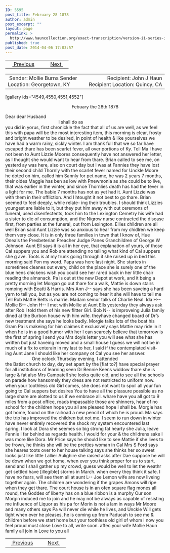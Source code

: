 ```yaml
---
ID: 5595
post_title: February 28 1878
author: admin
post_excerpt: ""
layout: page
permalink: >
  http://www.hauncollection.org/exact-transcription/version-ii-series-iv/february-28-1878/
published: true
post_date: 2014-04-06 17:03:57
---
```

<table style="width: 100%;" align="center">
<tbody>
<tr>
<td width="50%"> <a href="http://www.hauncollection.org/version-2/version-ii-series-iv/february-5-1878/"><img src="https://lh3.googleusercontent.com/-EFJpxxNiPNw/VqgtWBCZrMI/AAAAAAAAAFU/WfY4lPFWWkg/s800-Ic42/Soeb-Plain-Arrows-8-10px.png" alt="" width="10" height="10" /> Previous</a></td>
<td style="text-align: right;"><a href="http://www.hauncollection.org/version-2/version-ii-series-iv/may-22-1878/">Next <img src="https://lh3.googleusercontent.com/-67k0cYlpXHw/VqgtWKz1MXI/AAAAAAAAAFU/k9PW_Piyurk/s800-Ic42/Soeb-Plain-Arrows-5-10px.png" alt="" width="10" height="10" /></a></td>
</tr>
</tbody>
</table>
<table style="width: 100%;" align="center">
<tbody>
<tr>
<td width="50%"> Sender: Mollie Burns
Sender Location: Georgetown, KY</td>
<td style="text-align: right;">Recipient: John J Haun
Recipient Location: Quincy, CA</td>
</tr>
</tbody>
</table>
[gallery ids="4549,4550,4551,4552"]
<p style="padding-left: 210px;">Febuary the 28th 1878</p>
Dear dear Husband
<div style="text-indent: 12em;">I shall do as</div>
you did in yorus, first chronickle the fact that all of us
are well, as we feel this with papa will be the most
interesting item, this morning is clear, frosty and bright
weather to be desired, in point of health &amp; like yourselves
we have had a warm rainy, sickly winter. I am thank
full that we so far have escaped thare has been
scarlet fever, all over portions of Ky. Tell Ma I have
not been to Aunt Lizzie Moores consequently have not
answered her letter, as I thought she would want to
hear from thare. Brian called to see me, on yesterd
ay was here, also on court day but I was at Fannies
they have lost their second child Thornly with the
scarlet fever named for Unckle Moore he doted on
him, called him Sannly for pet name, he was
2 years 7 months, their oldes Maggie has ben as low
with Pnewmonia as she could be to live, that
was earlier in the winter, and since Thornlies death has
had the fever in a light for me. The babie 7 months
has not as yet had it. Aunt Lizzie was with them
in their offliction. And I htought it not best to
go thare. Brian seemed to feel deeply, while relate-
ing their troubles. I should think Lizzies youngest are
liable to it, but they put him away with out ceremons
of funeral, used disenfectents, took him to the Lexington
Cemetry his wife had a sister to die of consumption, and
the Nigrow nurse contracted the disease first, from parties
at the funeral, out from Lexington. Ellies children are
all well Brian said Aunt Lizzie was so anxious to hear
from my chidlren we keep them very close. It is in only
three families in town that I know of, Hue Oneals
the Presbeterian Preacher Judge Panes Granchildren of
George W Johnson. Aunt Ell says it is all in her eye, that
explanation of yours, of those Cal suppers you and Rob
are attending no telling what kind of Cal suppers she g
ave. Toots is at my trunk going through it she raised
up in bed this morning said Pon my word. Papa
was here last night. She startes in sometimes cleanes
out every, child on the place she is surely one of
the blue hens chickens wish you could see her rared
back in her little chair reading the almanack. Pa
is out at the new Depot at work, and it being a
pretty morning let Morgan go out thare for a walk,
Mattie is down stairs romping with Beatti &amp; Harris.
Mrs Ann J-- says she has been saveing a hard yarn
to tell you, but as you are not coming to hear it
she will have to tell me Tell Rob Mattie Betts
is marrie. Madam semor talks of Charlie Neal.
Ida H-- Mollie B-- John H-- I met with Mollie at
Aunt Ells yesterday they always ask after Rob I told
them of his new flitter Girl. Bob N-- is improveing
Julia family dined at the Burbon house with him
wife. theyhave changed board of Dr’s new treatment she
says he looks badly. Morgie talks lots of the boat his Gram
Pa is makeing for him claimes it exclusively says Mattie
may ride in it when he is in a good humor with her
I can scarcely believe that tomorrow is the first of spring
I send you Mrs doyls letter you will see what she
has written but just haveing moved and a small house
I guess we will not be in much of a fix to enterain
in my last to her, I said if the contemplated visit-
ing Aunt Jane I should like her company ot
Cal you see her answer.
<div style="text-indent: 6em;">One oclock Thursday evening, I attended</div>
the Batist church to day, day set apart by the [flat to?]
have special prayer for all institutions of learning seen
Dr Bennie Keens widdow thare she is large &amp; fat also
Mrs Campatell she looks quite old, and to see all
the schools on parade how hansomely they dress are
not restricted to uniform now. when your toothless
old Girl comes, she does not want to spoil all your
fun going to Cal suppers but desires You to have
all the pleasure possible as no large share are alotted
to us if we embrace all. whare have you all
got to 9 miles from a post office, roads impassable
those are shinners, hear of no school for the children
hope you all are pleased hope I shall be. Morgie
has got home, found on the railroad a new
pencil of which he is proud. Ma says the trip
has improved the children but not me. I seem
to run down in winter have never entirely recovered the shock
my system encountered last spring. I look at Dora she
seemes so big strong fat hearty she Julia, leave Fannie
I far behind as regards health. I would for your &amp;
the childrens sake I was more like Dora. Mr Price says
he should like to see Mattie if she lives to be frown, he
thinks she will be the pretties woman in Cal Mrs S Ford
says she heares toots over to her house talking says she
thinks her so sweet looks just like little Lallier Aulighire
she raised asks after Dae suppose he will be down
when we got home, when ever you think proper for us
to start, send and I shall gather up my crowd, guess
would be well to let the weathr get settled have
[illegible] storms in March. when every they think
it safe. I have no fears, will see them all at aunt L--
Joe Lemon wife are now liveing together again. The children
are wondering if the grapes Amons will ripe when they
get thare. The court house is in an ofen square flag mones
all round, the Goddes of liberty has on a blue ribbon
is a murphy Our son Morgin induced me to join
and he may not be always as capable of resisting me
influence of Liquor as his pa for Morin is not a
lam in ways Mr Moore and many others says Pa will
never die while he lives, and Unckle Will gets tight
when ever he pleases, he is coming up from Paducah to
see me &amp; children before we start home but your
toothless old girl of whom I now you feel proud must close Love
to all, write soon. affec your wife Mollie Haun
family all join in Love to you all

<table style="width: 100%;" align="center">
<tbody>
<tr>
<td width="50%"> <a href="http://www.hauncollection.org/version-2/version-ii-series-iv/february-5-1878/"><img src="https://lh3.googleusercontent.com/-EFJpxxNiPNw/VqgtWBCZrMI/AAAAAAAAAFU/WfY4lPFWWkg/s800-Ic42/Soeb-Plain-Arrows-8-10px.png" alt="" width="10" height="10" /> Previous</a></td>
<td style="text-align: right;"><a href="http://www.hauncollection.org/version-2/version-ii-series-iv/may-22-1878/">Next <img src="https://lh3.googleusercontent.com/-67k0cYlpXHw/VqgtWKz1MXI/AAAAAAAAAFU/k9PW_Piyurk/s800-Ic42/Soeb-Plain-Arrows-5-10px.png" alt="" width="10" height="10" /></a></td>
</tr>
</tbody>
</table>